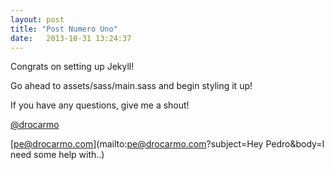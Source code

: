 ```yaml
---
layout: post
title: "Post Numero Uno"
date:   2013-10-31 13:24:37
---
```


Congrats on setting up Jekyll!

Go ahead to assets/sass/main.sass and begin styling it up!

If you have any questions, give me a shout!

[@drocarmo](https://twitter.com/drocarmo)

[pe@drocarmo.com](mailto:pe@drocarmo.com?subject=Hey Pedro&amp;body=I need some help with..)